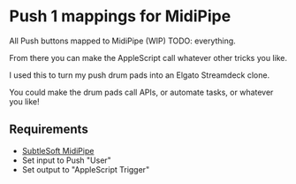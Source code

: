 # Push 1 mappings for MidiPipe

All Push buttons mapped to MidiPipe (WIP) TODO: everything.

From there you can make the AppleScript call whatever other tricks you like.

I used this to turn my push drum pads into an Elgato Streamdeck clone.

You could make the drum pads call APIs, or automate tasks, or whatever you like!

## Requirements

- [SubtleSoft MidiPipe](http://www.subtlesoft.square7.net/MidiPipe.html)
- Set input to Push "User"
- Set output to "AppleScript Trigger"
